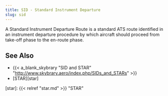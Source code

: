 ```yaml
---
title: SID - Standard Instrument Departure
slug: sid
---
```


A Standard Instrument Departure Route is a standard ATS route identified
in an instrument departure procedure by which aircraft should proceed from
take-off phase to the en-route phase.


## See Also

* {{< a_blank_skybrary "SID and STAR" "http://www.skybrary.aero/index.php/SIDs_and_STARs" >}}
* [STAR][star]

[star]: {{< relref "star.md" >}} "STAR"
